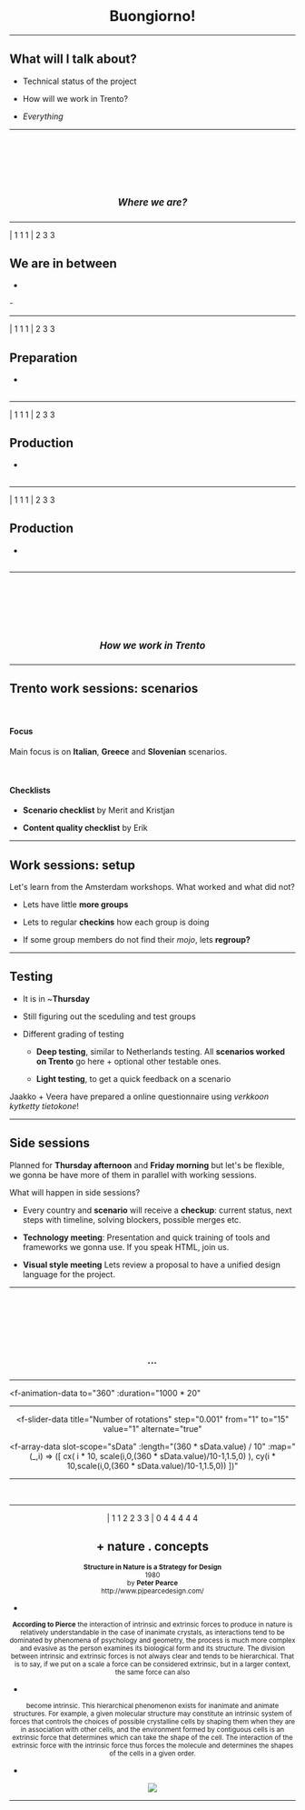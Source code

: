 <br><br><br><br><br>
<center><h2><big>
  Buongiorno!
</big></h2></center>

---

## What will I talk about?

* Technical status of the project

* How will we work in Trento?

* *Everything*

---

<br><br><br><br><br>
<center><h5><big>
  Where we are?
</big></h5></center>

---

| 1 1 1
| 2 3 3

## We are in between
-
<f-card title="Preparation" :fill="color('gray')" height="calc(5px * 131)" />
-
<f-card title="Production" :fill="color('blue')" height="calc(5px * 131)" />

---

| 1 1 1
| 2 3 3

## Preparation
-
<f-card
  title="Scenario writing"
  :fill="color('gray')"
  height="calc(5px * 50)"
/>
<f-card title="Slide preparation" :fill="color('gray')" height="calc(4.5px * 34)" />
<f-card title="First interactives" :fill="color('gray')" height="calc(4.5px * 23)" />
<f-card title="Testing" :fill="color('gray')" height="calc(4.5px * 10)" />
-
<f-card title="Production" :fill="color('blue')" height="calc(5px * 125)" />

---

| 1 1 1
| 2 3 3

## Production
-
<f-card
  title="Preparation"
  :fill="color('gray')"
  height="calc(5px * 131)"
/>
-
<f-card
  title="30% Content writing / editing"
  height="calc(5px * 30)"
/>
<f-card
  title="20% Media producing"
  height="calc(5px * 20)"
/>
<f-card
  title="20% Light coding / HTML / CSS"
  height="calc(5px * 15)"
/>
<f-card
  title="15% Heavy coding"
  height="calc(5px * 25)"
/>
<f-card
  title="5% User experience design"
  height="calc(5px * 7)"
/>
<f-card
  title="10% Testing + Pedagogy"
  height="calc(5px * 10)"
/>

---

| 1 1 1
| 2 3 3

## Production
-
<f-card
  title="Preparation"
  :fill="color('gray')"
  height="calc(5px * 131)"
/>
-
<f-card
  title="30% Content writing / editing"
  subtitle="All countries"
  height="calc(5px * 30)"
/>
<f-card
  title="20% Media producing"
  subtitle="All countries"
  height="calc(5px * 20)"
/>
<f-card
  title="20% Light coding / HTML / CSS"
  subtitle="🇩🇪 🇵🇹 🇮🇹 🇪🇪"
  height="calc(5px * 15)"
/>
<f-card
  title="15% Heavy coding"
  subtitle="🇪🇪"
  height="calc(5px * 25)"
/>
<f-card
  title="5% User experience design"
  subtitle="🇸🇮 🇪🇪 🇩🇪 🇵🇹"
  height="calc(5px * 7)"
/>
<f-card
  title="10% Testing + Pedagogy"
  subtitle="All + 🇫🇮"
  height="calc(5px * 10)"
/>

---

<br><br><br><br><br>
<center><h5><big>
  How we work in Trento
</big></h5></center>

---

## Trento work sessions: scenarios

<br>

#### Focus 
Main focus is on **Italian**, **Greece** and **Slovenian** scenarios.

<br>

#### Checklists

* **Scenario checklist** by Merit and Kristjan

* **Content quality checklist** by Erik

---

## Work sessions: setup

Let's learn from the Amsterdam workshops. What worked and what did not? 

* Lets have little **more groups**

* Lets to regular **checkins** how each group is doing

* If some group members do not find their *mojo*, lets **regroup?**

---

## Testing

* It is in ~**Thursday**

* Still figuring out the sceduling and test groups

* Different grading of testing

  * **Deep testing**, similar to Netherlands testing. All **scenarios worked on Trento** go here + optional other testable ones.

  * **Light testing**, to get a quick feedback on a scenario

Jaakko + Veera have prepared a online questionnaire using *verkkoon kytketty tietokone*!

---

## Side sessions

Planned for **Thursday afternoon** and **Friday morning** but let's be flexible, we gonna be have more of them in parallel with working sessions.

What will happen in side sessions?
* Every country and **scenario** will receive a **checkup**: current status, next steps with timeline, solving blockers, possible merges etc. 

* **Technology meeting**: Presentation and quick training of tools and frameworks we gonna use. If you speak HTML, join us.

* **Visual style meeting** Lets review a proposal to have a unified design language for the project.

---

<br><br><br><br><br>
<center><h5><big>
  ...
</big></h5></center>

---
<f-animation-data
  to="360"
  :duration="1000 * 20"
>
<center slot-scope="data">
<f-scene3 width="400" height="400">
  <f-group3
    v-for="x in range(0,5)"
    :rotation="{y:data.value}"
  >
  <f-group3 v-for="y in range(0,5)"> 
    <f-point3
      v-for="z in range(0,5)"
      :x="scale(x,0,5,-1,1)"
      :y="scale(y,0,5,-1,1)"
      :z="scale(z,0,5,-1,1)"
      stroke-width="15"
      :fill="rgb(
      scale(x,0,5,0,255),
      scale(y,0,5,0,255),
      scale(z,0,5,0,255),
      )"
    />
  </f-group>
  </f-group>
</f-scene>
</f-animation-data>

---

<f-slider-data
  title="Number of rotations"
  step="0.001"
  from="1"
  to="15"
  value="1"
  alternate="true"
>
<f-array-data
  slot-scope="sData"
  :length="(360 * sData.value) / 10"
  :map="(_,i) => ([
    cx(
    i * 10, scale(i,0,(360 * sData.value)/10-1,1.5,0)
    ),
    cy(i * 10,scale(i,0,(360 * sData.value)/10-1,1.5,0))
  ])"
>
  <center slot-scope="data">
    <f-scene width="600" height="600">
      <f-circle v-for="(d,i) in data.value"
        :x="d[0]"
        :y="d[1]"
        r="0.03"
        :fill="hsl(i,100,100)"
      />
    </f-scene>
  </center>
</f-array-data>
</f-animation-data>

---

<f-animation-data to="360">
<div slot-scope="{value}">
<f-scene grid>
  <f-line
  :points="
    range(-2,2,0.1)
    .map(y =>
    ({y,x:cx(scale(y,-2,2,0,360),1)}))
  "
  opacity="0.5"
  />
  <f-line
    :y1="-2"
    :x1="cx(value,1)"
    :y2="2"
    :x2="cx(value,1)"
    r="0.1"
    :stroke="color('blue')"
    :stroke-width="2"
  />
  <f-circle
    :x="cx(value,1)"
    :y="scale(value,0,360,-2,2)"
    r="0.1"
  />
</f-scene>
<br>
<f-scene grid>
  <f-circle
    :stroke="color('primary')"
    fill="none"
  />
  <f-line
    :y1="-2"
    :x1="cx(value,1)"
    :y2="2"
    :x2="cx(value,1)"
    r="0.1"
    :stroke="color('blue')"
    :stroke-width="2"
  />
  <f-line
    :x1="-2"
    :y1="cy(value,1)"
    :x2="2"
    :y2="cy(value,1)"
    r="0.1"
    :stroke="color('red')"
    :stroke-width="2"
  />
  <f-circle
    :x="cx(value,1)"
    :y="cy(value,1)"
    r="0.1"
  />
  <f-line
    :x2="cx(value,1)"
    :y2="cy(value,1)"
    r="0.1"
    :stroke="color('primary')"
  />
</f-scene>
<f-scene grid>
  <f-line
  :points="
    range(-2,2,0.1)
    .map(x =>
    ({x,y:cy(scale(x,-2,2,0,360),1)}))
  "
  opacity="0.5"
  />
  <f-line
    :x1="-2"
    :y1="cy(value,1)"
    :x2="2"
    :y2="cy(value,1)"
    r="0.1"
    :stroke="color('red')"
    :stroke-width="2"
  />
  <f-circle
    :x="scale(value,0,360,-2,2)"
    :y="cy(value,1)"
    r="0.1"
  />
</f-scene>

---

| 1 1 2 2 3 3
| 0 4 4 4 4 4

## + nature . concepts

<small style="--emphasis: var(--blue)">
<b>Structure in Nature is a Strategy for Design</b>
<br>
1980
<br>
by <b>Peter Pearce</b>
<br>
http://www.pjpearcedesign.com/
</small>

-
<small style="--emphasis: var(--blue)">
<b>According to Pierce</b> the interaction of intrinsic and extrinsic forces to produce in nature is relatively understandable in the case of inanimate crystals, as interactions tend to be dominated by phenomena of psychology and geometry, the process is much more complex and evasive as the person examines its biological form and its structure. The division between intrinsic and extrinsic forces is not always clear and tends to be hierarchical. That is to say, if we put on a scale a force can be considered extrinsic, but in a larger context, the same force can also
</small>

-

<small>
become intrinsic. This hierarchical phenomenon exists for inanimate and animate structures. For example, a given molecular structure may constitute an intrinsic system of forces that controls the choices of possible crystalline cells by shaping them when they are in association with other cells, and the environment formed by contiguous cells is an extrinsic force that determines which can take the shape of the cell. The interaction of the extrinsic force with the intrinsic force thus forces the molecule and determines the shapes of the cells in a given order.
</small>

-

![](./natureconcepts.png)

---

<center>
<f-array-data
  length="100"
  :map="() => ({
    x:Math.random(),
    y:Math.random(),
    z:Math.random(),
    size:any([
      Math.random() / 10,
      Math.random() / 10,
      Math.random()
    ])
  })">
  <f-animation-data
    easing="easeInOutSine"
    alternate="true"
    from="-2" to="2"
    value="-2" slot-scope="adata"
  >
  <f-scene3
    slot-scope="sdata"
    width="600"
    height="600"
  >
    <f-group3
      :position="{z: sdata.value}"
      :rotation="{z: sdata.value * 5}"
    >
    <f-polyhedron3
      :rotation="{x: sdata.value * 50}"
    />
    <f-polyhedron3
      :rotation="{y: sdata.value * 500}"
      :scale="0.1"
    />
    <f-point3
      v-for="(p,i) in adata.value"
      :x="scale(p.x,0,1,-2,2)"
      :y="scale(p.y,0,1,-2,2)"
      :z="scale(p.z,0,1,-2,2)"
      :stroke-width="scale(p.size,0,1,1,5)"
      :fill="color('white')"
    />
    </f-group3>
  </f-scene3>
</f-animation-data>
<f-array-data>
</center>


